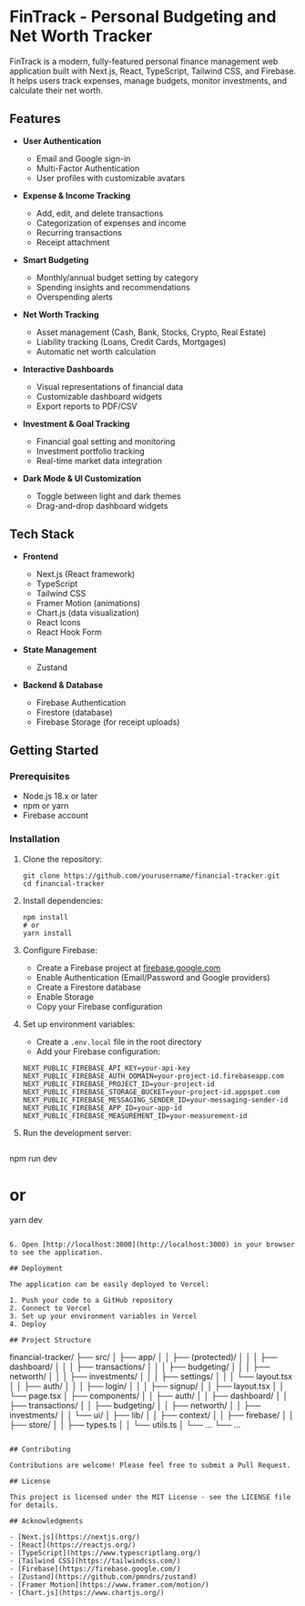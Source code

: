 # FinTrack - Personal Budgeting and Net Worth Tracker

FinTrack is a modern, fully-featured personal finance management web application built with Next.js, React, TypeScript, Tailwind CSS, and Firebase. It helps users track expenses, manage budgets, monitor investments, and calculate their net worth.

## Features

- **User Authentication**
  - Email and Google sign-in
  - Multi-Factor Authentication
  - User profiles with customizable avatars

- **Expense & Income Tracking**
  - Add, edit, and delete transactions
  - Categorization of expenses and income
  - Recurring transactions
  - Receipt attachment

- **Smart Budgeting**
  - Monthly/annual budget setting by category
  - Spending insights and recommendations
  - Overspending alerts

- **Net Worth Tracking**
  - Asset management (Cash, Bank, Stocks, Crypto, Real Estate)
  - Liability tracking (Loans, Credit Cards, Mortgages)
  - Automatic net worth calculation

- **Interactive Dashboards**
  - Visual representations of financial data
  - Customizable dashboard widgets
  - Export reports to PDF/CSV

- **Investment & Goal Tracking**
  - Financial goal setting and monitoring
  - Investment portfolio tracking
  - Real-time market data integration

- **Dark Mode & UI Customization**
  - Toggle between light and dark themes
  - Drag-and-drop dashboard widgets

## Tech Stack

- **Frontend**
  - Next.js (React framework)
  - TypeScript
  - Tailwind CSS
  - Framer Motion (animations)
  - Chart.js (data visualization)
  - React Icons
  - React Hook Form

- **State Management**
  - Zustand

- **Backend & Database**
  - Firebase Authentication
  - Firestore (database)
  - Firebase Storage (for receipt uploads)

## Getting Started

### Prerequisites

- Node.js 18.x or later
- npm or yarn
- Firebase account

### Installation

1. Clone the repository:
   ```
   git clone https://github.com/yourusername/financial-tracker.git
   cd financial-tracker
   ```

2. Install dependencies:
   ```
   npm install
   # or
   yarn install
   ```

3. Configure Firebase:
   - Create a Firebase project at [firebase.google.com](https://firebase.google.com)
   - Enable Authentication (Email/Password and Google providers)
   - Create a Firestore database
   - Enable Storage
   - Copy your Firebase configuration

4. Set up environment variables:
   - Create a `.env.local` file in the root directory
   - Add your Firebase configuration:
   ```
   NEXT_PUBLIC_FIREBASE_API_KEY=your-api-key
   NEXT_PUBLIC_FIREBASE_AUTH_DOMAIN=your-project-id.firebaseapp.com
   NEXT_PUBLIC_FIREBASE_PROJECT_ID=your-project-id
   NEXT_PUBLIC_FIREBASE_STORAGE_BUCKET=your-project-id.appspot.com
   NEXT_PUBLIC_FIREBASE_MESSAGING_SENDER_ID=your-messaging-sender-id
   NEXT_PUBLIC_FIREBASE_APP_ID=your-app-id
   NEXT_PUBLIC_FIREBASE_MEASUREMENT_ID=your-measurement-id
   ```

5. Run the development server:
   ```
npm run dev
# or
yarn dev
   ```

6. Open [http://localhost:3000](http://localhost:3000) in your browser to see the application.

## Deployment

The application can be easily deployed to Vercel:

1. Push your code to a GitHub repository
2. Connect to Vercel
3. Set up your environment variables in Vercel
4. Deploy

## Project Structure

```
financial-tracker/
├── src/
│   ├── app/
│   │   ├── (protected)/
│   │   │   ├── dashboard/
│   │   │   ├── transactions/
│   │   │   ├── budgeting/
│   │   │   ├── networth/
│   │   │   ├── investments/
│   │   │   ├── settings/
│   │   │   └── layout.tsx
│   │   ├── auth/
│   │   │   ├── login/
│   │   │   ├── signup/
│   │   ├── layout.tsx
│   │   └── page.tsx
│   ├── components/
│   │   ├── auth/
│   │   ├── dashboard/
│   │   ├── transactions/
│   │   ├── budgeting/
│   │   ├── networth/
│   │   ├── investments/
│   │   └── ui/
│   ├── lib/
│   │   ├── context/
│   │   ├── firebase/
│   │   ├── store/
│   │   ├── types.ts
│   │   └── utils.ts
│   └── ...
└── ...
```

## Contributing

Contributions are welcome! Please feel free to submit a Pull Request.

## License

This project is licensed under the MIT License - see the LICENSE file for details.

## Acknowledgments

- [Next.js](https://nextjs.org/)
- [React](https://reactjs.org/)
- [TypeScript](https://www.typescriptlang.org/)
- [Tailwind CSS](https://tailwindcss.com/)
- [Firebase](https://firebase.google.com/)
- [Zustand](https://github.com/pmndrs/zustand)
- [Framer Motion](https://www.framer.com/motion/)
- [Chart.js](https://www.chartjs.org/)

